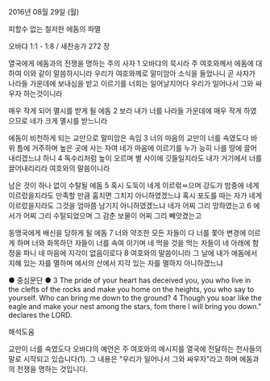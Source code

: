 2016년 08월 29일 (월)

피할수 없는 철저한 에돔의 파멸



오바댜 1:1 - 1:8 / 새찬송가 272 장


열국에게 에돔과의 전쟁을 명하는 주의 사자
1 오바댜의 묵시라 주 여호와께서 에돔에 대하여 이와 같이 말씀하시니라 우리가 여호와께로 말미암아 소식을 들었나니 곧 사자가 나라들 가운데에 보내심을 받고 이르기를 너희는 일어날지어다 우리가 일어나서 그와 싸우자 하는것이니라

매우 작게 되어 멸시를 받게 될 에돔
2 보라 내가 너를 나라들 가운데에 매우 작게 하였으므로 네가 크게 멸시를 받느니라

에돔이 비천하게 되는 교만으로 말미암은 속임
3 너의 마음의 교만이 너를 속였도다 바위 틈에 거주하며 높은 곳에 사는 자여 네가 마음에 이르기를 누가 능히 나를 땅에 끌어내리겠느냐 하니 4 독수리처럼 높이 오르며 별 사이에 깃들일지라도 내가 거기에서 너를 끌어내리리라 여호와의 말씀이니라

남은 것이 하나 없이 수탈될 에돔
5 혹시 도둑이 네게 이르럮ㅆ으며 강도가 밤중에 네게 이르렀을지라도 만족할 만큼 훔치면 그치지 아니하였겠느냐 혹시 포도를 따는 자가 네게 이르렀을지라도 그것을 엄마쯤 남기지 아니하였겠느냐 네가 어찌 그리 망하였는고 6 에서가 어찌 그리 수탈되었으며 그 감춘 보물이 어찌 그리 빼앗겼는고

동맹국에게 배신을 당하게 될 에돔
7 너와 약조한 모든 자들이 다 너를 쫓아 변경에 이르게 하며 너와 화목하던 자들이 너를 속여 이기며 네 먹을 것을 먹는 자들이 네 아래에 함정을 파니 네 마음에 지각이 없음이로다 8 여호와의 말씀이니라 그 날에 내가 에돔에서 지혜 있는 자를 멸하며 에서의 산에서 지각 있는 자를 멸하지 아니하겠느냐

● 중심문단 ● 
3 The pride of your heart has deceived you, you who live in the clefts of the rocks and make you home on the heights, you who say to yourself.  Who can bring me down to the ground? 4 Though you soar like the eagle and make your nest among the stars, fom there I will bring you down." declares the LORD.

해석도움





교만이 너를 속였도다
오바댜의 예언은 주 여호와의 메시지를 열국에 전달하는 천사들의 말로 시작되고 있습니다(1). 그 내용은 "우리가 일어나서 그와 싸우자"라고 하며 에돔과의 전쟁을 명하는 것입니다.